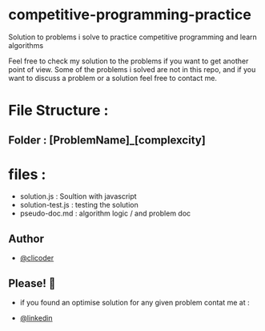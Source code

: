 # competitive-programming-practice

Solution to problems i solve to practice competitive programming and learn algorithms

Feel free to check my solution to the problems if you want to get another point of view. Some of the problems i solved are not in this repo, and if you want to discuss a problem or a solution feel free to contact me.

# File Structure :

## Folder : [ProblemName]\_[complexcity]

# files :

- solution.js : Soultion with javascript
- solution-test.js : testing the solution
- pseudo-doc.md : algorithm logic / and problem doc



## Author

- [@clicoder](https://www.github.com/octokatherine)

## Please! 🙂 
- if you found an optimise solution for any given problem contat me at : 

- [@linkedin](https://www.linkedin.com/in/youssef-houmazen-clicoder-%F0%9F%92%BB-395267150/)
  
